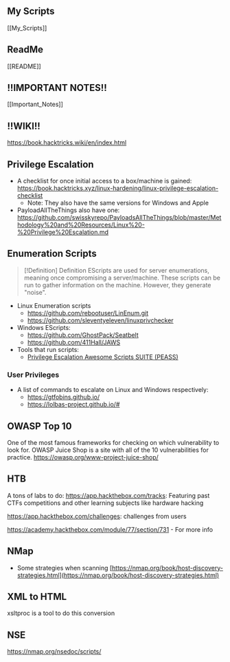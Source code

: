 
## My Scripts
[[My_Scripts]]

## ReadMe
[[README]]

## !!IMPORTANT NOTES!!
[[Important_Notes]]

## !!WIKI!!
https://book.hacktricks.wiki/en/index.html
## Privilege Escalation

- A checklist for once initial access to a box/machine is gained: https://book.hacktricks.xyz/linux-hardening/linux-privilege-escalation-checklist
	- Note: They also have the same versions for Windows and Apple
- PayloadAllTheThings also have one: https://github.com/swisskyrepo/PayloadsAllTheThings/blob/master/Methodology%20and%20Resources/Linux%20-%20Privilege%20Escalation.md

## Enumeration Scripts

> [!Definition] Definition
> EScripts are used for server enumerations, meaning once compromising a server/machine. These scripts can be run to gather information on the machine. However, they generate "noise".

- Linux Enumeration scripts
	- https://github.com/rebootuser/LinEnum.git
	- https://github.com/sleventyeleven/linuxprivchecker
- Windows EScripts:
	- https://github.com/GhostPack/Seatbelt
	- https://github.com/411Hall/JAWS
- Tools that run scripts:
	- [Privilege Escalation Awesome Scripts SUITE (PEASS)](https://github.com/carlospolop/privilege-escalation-awesome-scripts-suite)


### User Privileges
- A list of commands to escalate on Linux and Windows respectively:
	- https://gtfobins.github.io/
	- https://lolbas-project.github.io/#

## OWASP Top 10
One of the most famous frameworks for checking on which vulnerability to look for.
OWASP Juice Shop is a site with all of the 10 vulnerabilities for practice.
https://owasp.org/www-project-juice-shop/

## HTB
A tons of labs to do:
https://app.hackthebox.com/tracks: Featuring past CTFs competitions and other learning subjects like hardware hacking

https://app.hackthebox.com/challenges: challenges from users

https://academy.hackthebox.com/module/77/section/731 - For more info

## NMap
- Some strategies when scanning [https://nmap.org/book/host-discovery-strategies.html](https://nmap.org/book/host-discovery-strategies.html)

## XML to HTML
xsltproc is a tool to do this conversion

## NSE
https://nmap.org/nsedoc/scripts/
